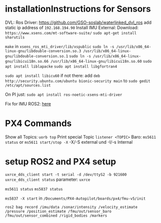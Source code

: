 # installationInstructions for Sensors


DVL: 
 Ros Driver: https://github.com/GSO-soslab/waterlinked_dvl_ros
 add static ip address of `192.168.194.90`
Install IMU External:
Download: `https://www.xsens.com/mt-software-suite/`
 `sudo apt-get install sharutils`

`make` in `xsens_ros_mti_driver/lib/xspublic`
`sudo ln -s /usr/lib/x86_64-linux-gnu/libdouble-conversion.so.3 /usr/lib/x86_64-linux-gnu/libdouble-conversion.so.1`
`sudo ln -s /usr/lib/x86_64-linux-gnu/libicui18n.so.66 /usr/lib/x86_64-linux-gnu/libicui18n.so.60`
`sudo apt install liblapacke`
`sudo apt install libgfortran4`


`sudo apt install libicu60`
if not there:
add `deb http://security.ubuntu.com/ubuntu bionic-security main` to `sudo gedit /etc/apt/sources.list`

On PI just: `sudo apt install ros-noetic-xsens-mti-driver`

Fix for IMU ROS2: [here](https://github.com/bluespace-ai/bluespace_ai_xsens_ros_mti_driver/pull/17/commits/6335017058dc433aa19a9a36d14feae91372438d)


# PX4 Commands

Show all Topics: `uorb top`
Print special Topic `listener <TOPIC>`
Baro: `ms5611 status` or `ms5611 start/stop -X` -X/-S external und -I/-s Internal


# setup ROS2 and PX4 setup

`uxrce_dds_client start -t serial -d /dev/ttyS2 -b 921600`
`uxrce_dds_client status`
 parameter: `uxrce`

`ms5611 status`
`ms5837 status`


`ms5837 -X start` in `/Documents/PX4-Autopilot/boards/px4/fmu-v5/init`

`ros2 bag record /imu/data /sonar/intensity /velocity_estimate /pressure /position_estimate /fmu/out/sensor_baro /fmu/out/sensor_combined /rigid_bodies /markers`





